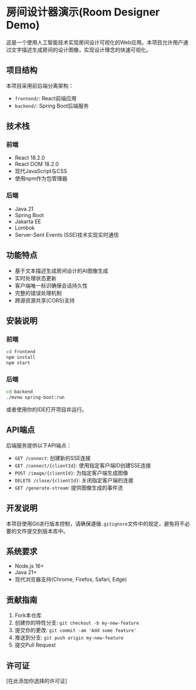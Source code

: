 # 房间设计器演示(Room Designer Demo)

这是一个使用人工智能技术实现房间设计可视化的Web应用。本项目允许用户通过文字描述生成房间的设计图像，实现设计理念的快速可视化。

## 项目结构

本项目采用前后端分离架构：

- `frontend/`: React前端应用
- `backend/`: Spring Boot后端服务

## 技术栈

### 前端
- React 18.2.0
- React DOM 18.2.0
- 现代JavaScript与CSS
- 使用npm作为包管理器

### 后端
- Java 21
- Spring Boot
- Jakarta EE
- Lombok
- Server-Sent Events (SSE)技术实现实时通信

## 功能特点

- 基于文本描述生成房间设计的AI图像生成
- 实时处理状态更新
- 客户端唯一标识确保会话持久性
- 完整的错误处理机制
- 跨源资源共享(CORS)支持

## 安装说明

### 前端

```bash
cd frontend
npm install
npm start
```

### 后端

```bash
cd backend
./mvnw spring-boot:run
```

或者使用你的IDE打开项目并运行。

## API端点

后端服务提供以下API端点：

- `GET /connect`: 创建新的SSE连接
- `GET /connect/{clientId}`: 使用指定客户端ID创建SSE连接
- `POST /image/{clientId}`: 为指定客户端生成图像
- `DELETE /close/{clientId}`: 关闭指定客户端的连接
- `GET /generate-stream`: 提供图像生成的事件流

## 开发说明

本项目使用Git进行版本控制，请确保遵循`.gitignore`文件中的规定，避免将不必要的文件提交到版本库中。

## 系统要求

- Node.js 16+
- Java 21+
- 现代浏览器支持(Chrome, Firefox, Safari, Edge)

## 贡献指南

1. Fork本仓库
2. 创建你的特性分支: `git checkout -b my-new-feature`
3. 提交你的更改: `git commit -am 'Add some feature'`
4. 推送到分支: `git push origin my-new-feature`
5. 提交Pull Request

## 许可证

[在此添加你选择的许可证]
